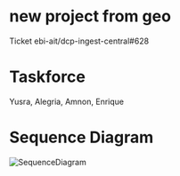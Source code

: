 # new project from geo
Ticket ebi-ait/dcp-ingest-central#628

# Taskforce

Yusra, Alegria, Amnon, Enrique

# Sequence Diagram
![SequenceDiagram](http://www.plantuml.com/plantuml/proxy?cache=no&src=https://raw.githubusercontent.com/ebi-ait/ingest-broker/feature/dcp-628-new-project-from-geo/doc/dcp-628-new-project-from-geo.iuml)
